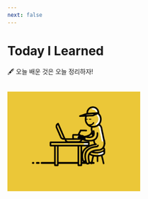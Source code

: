 ```yaml
---
next: false
---
```


# Today I Learned

:fountain_pen: 오늘 배운 것은 오늘 정리하자!

<br>
<img src="./img/day.gif" alt="day" width="300" caption="hi" />

